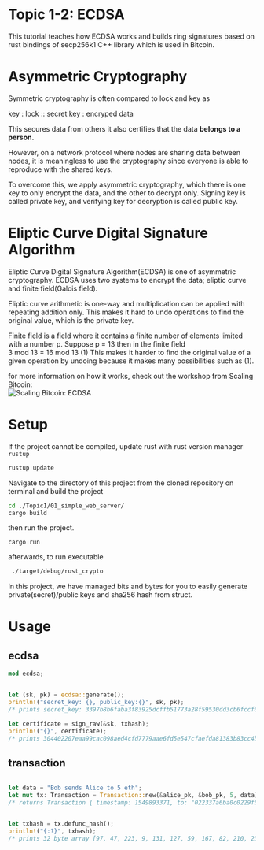 # Topic 1-2: ECDSA


This tutorial teaches how ECDSA works and builds ring signatures based on rust bindings of secp256k1 C++ library which is used in Bitcoin.


# Asymmetric Cryptography


Symmetric cryptography is often compared to lock and key as

key : lock :: secret key : encryped data

This secures data from others it also certifies that the data **belongs to a person.**

However, on a network protocol where nodes are sharing data between nodes, it is meaningless to use the cryptography since everyone is able to reproduce with the shared keys.

To overcome this, we apply asymmetric cryptography, which there is one key to only encrypt the data, and the other to decrypt only.
Signing key is called private key, and verifying key for decryption is called public key.

# Eliptic Curve Digital Signature Algorithm

Eliptic Curve Digital Signature Algorithm(ECDSA) is one of asymmetric cryptography. ECDSA uses two systems to encrypt the data; eliptic curve and finite field(Galois field). 

Eliptic curve arithmetic is one-way and multiplication can be applied with repeating addition only. This makes it hard to undo operations to find the original value, which is the private key.

Finite field is a field where it contains a finite number of elements limited with a number p. Suppose p = 13 then in the finite field  
3 mod 13 = 16 mod 13 (1)
This makes it harder to find the original value of a given operation by undoing because it makes many possibilities such as (1).

for more information on how it works, check out the workshop from Scaling Bitcoin:  
![Scaling Bitcoin: ECDSA](https://youtu.be/PDzGP621pEs?t=69)


# Setup


If the project cannot be compiled, update rust with rust version manager `rustup`

```bash
rustup update
```   
  
Navigate to the directory of this project from the cloned repository on terminal and build the project
```bash
cd ./Topic1/01_simple_web_server/
cargo build
```

then run the project.
  
```
cargo run
```

afterwards, to run executable  

```bash
 ./target/debug/rust_crypto
 ```

In this project, we have managed bits and bytes for you to easily generate private(secret)/public keys and sha256 hash from struct.

# Usage


## ecdsa

```rust
mod ecdsa;


let (sk, pk) = ecdsa::generate();
println!("secret_key: {}, public_key:{}", sk, pk);
/* prints secret_key: 3397b8b6faba3f83925dcffb51773a28f59530dd3cb6fccf6e3518094040ff70, public_key:022da9ebc229b9436ae89781e12b5787c5e26c3bf555e522b500443df637a9a873 */

let certificate = sign_raw(&sk, txhash);
println!("{}", certificate);
/* prints 304402207eaa99cac098aed4cfd7779aae6fd5e547cfaefda81383b83cc4b3a4b01defeb02201b7dc1f51093896301a674a70e0cd037567a65aa3a89066efaf1d64eea7e8d840000 */

```

## transaction

```rust

let data = "Bob sends Alice to 5 eth";
let mut tx: Transaction = Transaction::new(&alice_pk, &bob_pk, 5, data);
/* returns Transaction { timestamp: 1549893371, to: "022337a6ba0c0229fb48469bd49745b200f4cdb35459e7033dbd846bee66ee87be", sender: "02a03b99517daf92dd3925eaf02cc5b6e9a90314a70baaa22e7e5383b1580df730", amount: 5, signature: "304402202f8046faf00d945a74c0f42e7e05c7a8360ff4681d57b524c5da79bc2d2058f80220456fe85f731fa07a17361963198c47f2dfd4ee5b6ea9d9932d8a6626ba53d4fe0000", data: "Bob sends Alice to 5 eth" } */


let txhash = tx.defunc_hash();
println!("{:?}", txhash);
/* prints 32 byte array [97, 47, 223, 9, 131, 127, 59, 167, 82, 210, 232, 206, 47, 113,230, 43, 242, 9, 8, 35, 210, 158, 74, 51, 112, 152, 225, 162, 70, 229, 186, 88] */

```

